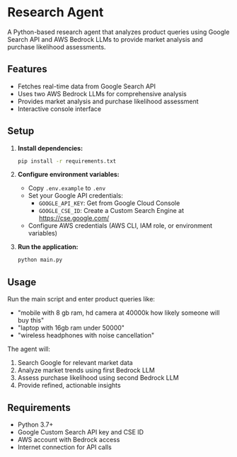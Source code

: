 # Research Agent

A Python-based research agent that analyzes product queries using Google Search API and AWS Bedrock LLMs to provide market analysis and purchase likelihood assessments.

## Features

- Fetches real-time data from Google Search API
- Uses two AWS Bedrock LLMs for comprehensive analysis
- Provides market analysis and purchase likelihood assessment
- Interactive console interface

## Setup

1. **Install dependencies:**
   ```bash
   pip install -r requirements.txt
   ```

2. **Configure environment variables:**
   - Copy `.env.example` to `.env`
   - Set your Google API credentials:
     - `GOOGLE_API_KEY`: Get from Google Cloud Console
     - `GOOGLE_CSE_ID`: Create a Custom Search Engine at https://cse.google.com/
   - Configure AWS credentials (AWS CLI, IAM role, or environment variables)

3. **Run the application:**
   ```bash
   python main.py
   ```

## Usage

Run the main script and enter product queries like:
- "mobile with 8 gb ram, hd camera at 40000k how likely someone will buy this"
- "laptop with 16gb ram under 50000"
- "wireless headphones with noise cancellation"

The agent will:
1. Search Google for relevant market data
2. Analyze market trends using first Bedrock LLM
3. Assess purchase likelihood using second Bedrock LLM
4. Provide refined, actionable insights

## Requirements

- Python 3.7+
- Google Custom Search API key and CSE ID
- AWS account with Bedrock access
- Internet connection for API calls